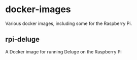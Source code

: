 # docker-images
Various docker images, including some for the Raspberry Pi.

## rpi-deluge
A Docker image for running Deluge on the Raspberry Pi
